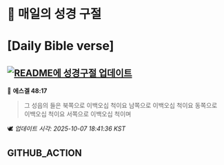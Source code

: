 # 🙏 매일의 성경 구절
# [Daily Bible verse]
## [![README에 성경구절 업데이트](https://github.com/DONGSUKA/first_test/actions/workflows/update-readme-bible.yml/badge.svg)](https://github.com/DONGSUKA/first_test/actions/workflows/update-readme-bible.yml)
<!-- START_BIBLE_VERSE -->
📖 **에스겔 48:17**
> 그 성읍의 들은 북쪽으로 이백오십 척이요 남쪽으로 이백오십 척이요 동쪽으로 이백오십 척이요 서쪽으로 이백오십 척이며

🕊️ _업데이트 시각: 2025-10-07 18:41:36 KST_
  <!-- END_BIBLE_VERSE -->
## GITHUB_ACTION
